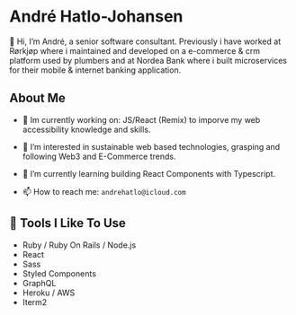# André Hatlo-Johansen

👋 Hi, I’m André, a senior software consultant. Previously i have worked at Rørkjøp where i maintained and developed on a e-commerce & crm platform used by plumbers and at Nordea Bank where i built microservices for their mobile & internet banking application.

## About Me
- 🔧 Im currently working on: JS/React (Remix) to imporve my web accessibility knowledge and skills.

- 👀 I’m interested in sustainable web based technologies, grasping and following Web3 and E-Commerce trends.

- 🌱 I’m currently learning building React Components with Typescript.

- 📫 How to reach me: `andrehatlo@icloud.com`

## 🔧  Tools I Like To Use

- Ruby / Ruby On Rails / Node.js
- React
- Sass
- Styled Components 
- GraphQL
- Heroku / AWS
- Iterm2


<!---
Andrehatlo/Andrehatlo is a ✨ special ✨ repository because its `README.md` (this file) appears on your GitHub profile.
You can click the Preview link to take a look at your changes.
--->
